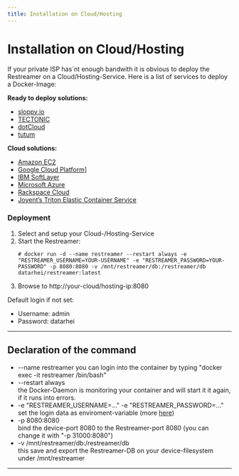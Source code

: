 ```yaml
---
title: Installation on Cloud/Hosting
---
```


# Installation on Cloud/Hosting

If your private ISP has´nt enough bandwith it is obvious to deploy the Restreamer on a Cloud/Hosting-Service. Here is a list of services to deploy a Docker-Image:

**Ready to deploy solutions:**

* <a target= "_blank" href="http://sloppy.io/">sloppy.io</a>
* <a target= "_blank" href="https://tectonic.com/">TECTONIC</a>
* <a target= "_blank" href="https://www.dotcloud.com/">dotCloud</a>
* <a target= "_blank" href="https://www.tutum.co/">tutum</a>

**Cloud solutions:**

* <a target= "_blank" href="https://docs.docker.com/engine/installation/amazon/">Amazon EC2</a>
* <a target= "_blank" href="https://docs.docker.com/engine/installation/google/">Google Cloud Platform]</a>
* <a target= "_blank" href="https://docs.docker.com/engine/installation/softlayer/">IBM SoftLayer</a>
* <a target= "_blank" href="https://docs.docker.com/engine/installation/azure/">Microsoft Azure</a>
* <a target= "_blank" href="https://docs.docker.com/engine/installation/rackspace/">Rackspace Cloud</a>
* <a target= "_blank" href="https://docs.docker.com/engine/installation/joyent/">Joyent’s Triton Elastic Container Service</a>

### Deployment

1. Select and setup your Cloud-/Hosting-Service
2. Start the Restreamer:    
   ```
   # docker run -d --name restreamer --restart always -e "RESTREAMER_USERNAME=YOUR-USERNAME" -e "RESTREAMER_PASSWORD=YOUR-PASSWORD" -p 8080:8080 -v /mnt/restreamer/db:/restreamer/db datarhei/restreamer:latest
   ```
3. Browse to http://your-cloud/hosting-ip:8080

Default login if not set:

* Username: admin
* Password: datarhei

---

## Declaration of the command

* --name restreamer
  you can login into the container by typing "docker exec -it restreamer /bin/bash"
* --restart always   
  the Docker-Daemon is monitoring your container and will start it it again, if it runs into errors. 
* -e "RESTREAMER_USERNAME=..." -e "RESTREAMER_PASSWORD=..."   
  set the login data as enviroment-variable (more [here](references-environment-vars.html#login-security))
* -p 8080:8080   
  bind the device-port 8080 to the Restreamer-port 8080 (you can change it with "-p 31000:8080")
* -v /mnt/restreamer/db:/restreamer/db   
  this save and export the Restreamer-DB on your device-filesystem under /mnt/restreamer

---